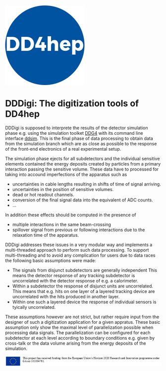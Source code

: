 ![DDDigi](../doc/logo_small.png)

DDDigi: The digitization tools of DD4hep
========================================

DDDigi is supposed to interprete the results of the detector simulation phase
e.g. using the simulation toolket [DDG4](../DDG4) with its command line interface
[ddsim](../DDG4/python/DDSim).
This is the final phase of data processing to obtain data from the simulation 
branch which are as close as possible to the response of the front-end electronics
of a real experimental setup.

The simulation phase ejects for all subdetectors and the individual 
sensitive elements contained the energy deposits created by particles from a 
primary interaction passing the sensitive volume.
These data have to processed for taking into accound imperfections of the 
apparatus such as 

- uncertainties in cable lengths resulting in shifts of time of signal arriving.
- uncertainties in the position of sensitive volumes.
- dead or hot readout channels.
- conversion of the final signal data into the equivalent of ADC counts.
- ...

In addition these effects should be computed in the presence of

- multiple interactions in the same beam-crossing
- spillover signal from previous or following interactions due to the
  relaxation time of the apparatus.

DDDigi addresses these issues in a very modular way and implements a multi-threaded approach
to perform such data processing.
To support multi-threading and to avoid any complication for users due to data races 
the following basic assumptions were made:

- The signals from disjunct subdetectors are generally independent
  This means the detector response of any tracking subdetector is uncorrelated with
  the detector response of e.g. a calorimeter.
- Within a subdetector the response of disjunct units are uncorrelated. This means that 
  e.g. hits on one layer of a layered tracking device are uncorrelated 
  with the hits produced in another layer.
- Within one such a layered device the response of individual sensors is tyically uncorrelated.

These assumptions however are not strict, but rather require input from the designer of such
a digitization application for a given appratus. These basic assumption only show the maximal
level of parallelization possible when processing data signals.
The parallelization can be configured for each subdetector at each level according to 
boundary conditions e.g. given by cross-talk or the data volume arising from the
energy deposits of the simulation.



![HORIZON2020](../doc/usermanuals/DD4hep/figures/AIDAinnova.png)
